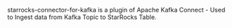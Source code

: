 starrocks-connector-for-kafka is a plugin of Apache Kafka Connect - Used to Ingest data from Kafka Topic to StarRocks Table.
